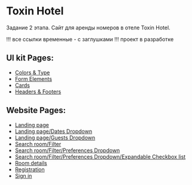 # Toxin Hotel
Задание 2 этапа.
Сайт для аренды номеров в отеле Toxin Hotel.

!!! все ссылки временные - с заглушками
!!! проект в разработке

## Ul kit Pages:
- [Colors & Type](https://tategor.github.io/toxin/#)
- [Form Elements](https://tategor.github.io/toxin/#)
- [Cards](https://tategor.github.io/toxin/#)
- [Headers & Footers](https://tategor.github.io/toxin/#)
## Website Pages:
- [Landing page](https://tategor.github.io/toxin/#)
- [Landing page/Dates Dropdown](https://tategor.github.io/toxin/#)
- [Landing page/Guests Dropdown](https://tategor.github.io/toxin/#)
- [Search room/Filter](https://tategor.github.io/toxin/#)
- [Search room/Filter/Preferences Dropdown](https://tategor.github.io/toxin/#)
- [Search room/Filter/Preferences Dropdown/Expandable Checkbox list](https://tategor.github.io/toxin/#)
- [Room details](https://tategor.github.io/toxin/#)
- [Registration](https://tategor.github.io/toxin/#)
- [Sign in](https://tategor.github.io/toxin/#)

